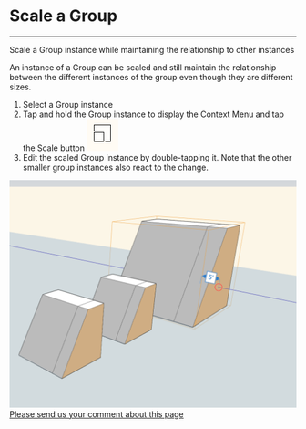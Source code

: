# Scale a Group

----

Scale a Group instance while maintaining the relationship to other instances
 

An instance of a Group can be scaled and still maintain the relationship between the different instances of the group even though they are different sizes.

1. Select a Group instance
2. Tap and hold the Group instance to display the Context Menu and tap the Scale button ![](Images/GUID-AA1EDCA0-B86D-4C6D-952F-5A702D29E536-low.png)
3. Edit the scaled Group instance by double-tapping it. Note that the other smaller group instances also react to the change.

![](Images/GUID-EA6E68CA-6064-4559-A07C-6A8DCD16B3BC-low.png)
[Please send us your comment about this page](#)